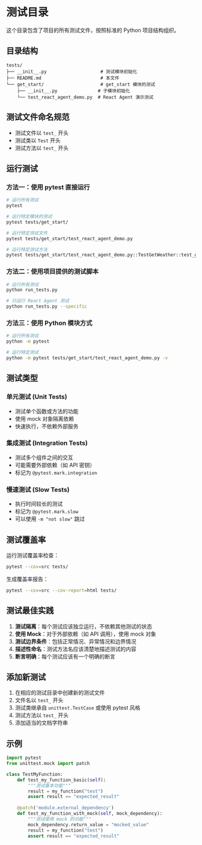 # 测试目录

这个目录包含了项目的所有测试文件，按照标准的 Python 项目结构组织。

## 目录结构

```
tests/
├── __init__.py                    # 测试模块初始化
├── README.md                      # 本文件
└── get_start/                     # get_start 模块的测试
    ├── __init__.py               # 子模块初始化
    └── test_react_agent_demo.py  # React Agent 演示测试
```

## 测试文件命名规范

- 测试文件以 `test_` 开头
- 测试类以 `Test` 开头
- 测试方法以 `test_` 开头

## 运行测试

### 方法一：使用 pytest 直接运行

```bash
# 运行所有测试
pytest

# 运行特定模块的测试
pytest tests/get_start/

# 运行特定测试文件
pytest tests/get_start/test_react_agent_demo.py

# 运行特定测试方法
pytest tests/get_start/test_react_agent_demo.py::TestGetWeather::test_get_weather_basic
```

### 方法二：使用项目提供的测试脚本

```bash
# 运行所有测试
python run_tests.py

# 只运行 React Agent 测试
python run_tests.py --specific
```

### 方法三：使用 Python 模块方式

```bash
# 运行所有测试
python -m pytest

# 运行特定测试
python -m pytest tests/get_start/test_react_agent_demo.py -v
```

## 测试类型

### 单元测试 (Unit Tests)
- 测试单个函数或方法的功能
- 使用 mock 对象隔离依赖
- 快速执行，不依赖外部服务

### 集成测试 (Integration Tests)
- 测试多个组件之间的交互
- 可能需要外部依赖（如 API 密钥）
- 标记为 `@pytest.mark.integration`

### 慢速测试 (Slow Tests)
- 执行时间较长的测试
- 标记为 `@pytest.mark.slow`
- 可以使用 `-m "not slow"` 跳过

## 测试覆盖率

运行测试覆盖率检查：

```bash
pytest --cov=src tests/
```

生成覆盖率报告：

```bash
pytest --cov=src --cov-report=html tests/
```

## 测试最佳实践

1. **测试隔离**：每个测试应该独立运行，不依赖其他测试的状态
2. **使用 Mock**：对于外部依赖（如 API 调用），使用 mock 对象
3. **测试边界条件**：包括正常情况、异常情况和边界情况
4. **描述性命名**：测试方法名应该清楚地描述测试的内容
5. **断言明确**：每个测试应该有一个明确的断言

## 添加新测试

1. 在相应的测试目录中创建新的测试文件
2. 文件名以 `test_` 开头
3. 测试类继承自 `unittest.TestCase` 或使用 pytest 风格
4. 测试方法以 `test_` 开头
5. 添加适当的文档字符串

## 示例

```python
import pytest
from unittest.mock import patch

class TestMyFunction:
    def test_my_function_basic(self):
        """测试基本功能"""
        result = my_function("test")
        assert result == "expected_result"
    
    @patch('module.external_dependency')
    def test_my_function_with_mock(self, mock_dependency):
        """测试使用 mock 的功能"""
        mock_dependency.return_value = "mocked_value"
        result = my_function("test")
        assert result == "expected_result"
``` 